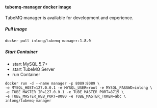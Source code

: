 #### tubemq-manager docker image
TubeMQ manager is available for development and experience.

##### Pull Image
```
docker pull inlong/tubemq-manager:1.8.0
```

##### Start Container
- start MySQL 5.7+
- start TubeMQ Server
- run Container

```
docker run -d --name manager -p 8089:8089 \
-e MYSQL_HOST=127.0.0.1 -e MYSQL_USER=root -e MYSQL_PASSWD=inlong \
-e TUBE_MASTER_IP=127.0.0.1 -e TUBE_MASTER_PORT=8715 \
-e TUBE_MASTER_WEB_PORT=8080 -e TUBE_MASTER_TOKEN=abc \
inlong/tubemq-manager
```